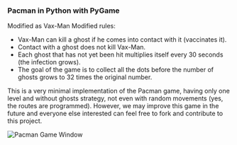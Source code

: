 ### Pacman in Python with PyGame

Modified as Vax-Man
Modified rules:
  * Vax-Man can kill a ghost if he comes into contact with it (vaccinates it).
  * Contact with a ghost does not kill Vax-Man.
  * Each ghost that has not yet been hit multiplies itself every 30 seconds (the infection grows).
  * The goal of the game is to collect all the dots before the number of ghosts grows to 32 times the original number.

This is a very minimal implementation of the Pacman game, having only one level and without ghosts strategy, not even with random movements (yes, the routes are programmed). However, we may improve this game in the future and everyone else interested can feel free to fork and contribute to this project.

![Pacman Game Window](https://raw.github.com/hbokmann/Pacman/master/images/pacman.jpg)
